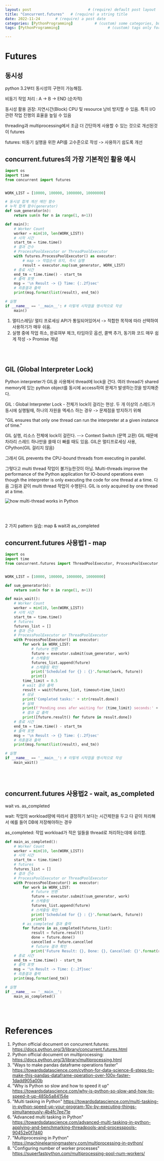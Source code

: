 ```yaml
---
layout: post                          # (require) default post layout
title: "Concurrent.futures"   # (require) a string title
date: 2022-11-24       # (require) a post date
categories: [PythonProgramming]          # (custom) some categories, but make sure these categories already exists inside path of `category/`
tags: [PythonProgramming]                      # (custom) tags only for meta `property="article:tag"`

---
```


# Futures

## 동시성

python 3.2부터 동시성의 구현이 가능해짐. 

비동기 작업 처리 : A -> B -> END (순차적)

동시성 활용 권장: 지연시간(Block) CPU 및 resource 낭비 방지할 수 있음. 특히 I/O 관련 작업 진행의 효율을 높일 수 있음 

threading과 multiprocessing에서 조금 더 간단하게 사용할 수 있는 것으로 개선된것이 futures

futures: 비동기 실행을 위한 API를 고수준으로 작성 -> 사용하기 쉽도록 개선

## concurrent.futures의 가장 기본적인 활용 예시

```python
import os
import time
from concurrent import futures


WORK_LIST = [10000, 100000, 1000000, 10000000]

# 동시성 합계 계산 메인 함수
# 누적 합계 함수(generator)
def sum_generator(n):
    return sum(n for n in range(1, n+1))

def main():
    # Worker Count
    worker = min(10, len(WORK_LIST))
    # 시작 시간
    start_tm = time.time()
    # 결과 건수
    # ProcessPoolExecutor or ThreadPoolExecutor
    with futures.ProcessPoolExecutor() as executor:
        # map -> 작업순서 유지, 즉시 실행
        result = executor.map(sum_generator, WORK_LIST)
    # 종료 시간
    end_tm = time.time() - start_tm
    # 출력 포멧
    msg = '\n Result -> {} Time: {:.2f}sec'
    # 최종결과 출력
    print(msg.format(list(result), end_tm))

# 실행
if __name__ == '__main__': # 이렇게 시작점을 명시적으로 작성
    main()
```

1. 멀티스레딩/ 멀티 프로세싱 API가 통일되어있어서 -> 적합한 목적에 따라 선택하여 사용하기가 매우 쉬움.
2. 실행 중에 작업 취소, 완료여부 체크, 타임아웃 옵션, 콜백 추가, 동기화 코드 매우 쉽게 작성 -> Promise 개념

<br>

<br>

## GIL (Global Interpreter Lock)

Python interpreter가 GIL을 사용해서 thread에 lock을 건다. 여러 thread가 shared memory에 있는 python object를 동시에 access하여 문제가 발생하는것을 방지해준다.

GIL : Global Interpreter Lock - 전체가 lock이 걸리는 현상. 두 개 이상의 스레드가 동시에 실행될때, 하나의 자원을 엑세스 하는 경우 ->  문제점을 방지하기 위해

"GIL ensures that only one thread can run the interpreter at a given instance of time."

GIL 실행, 리소스 전체에 lock이 걸린다. --> Context Switch (문맥 교환) GIL 때문에 차라리 스레드 하나만을 쓸때 더 빠를 때도 있음. GIL은 멀티프로세싱 사용, CPython(GIL 걸리지 않음) 

그래서 GIL prevents the CPU-bound threads from executing in parallel.

그렇다고 multi thread 작업이 불가능한것이 아님. Multi-threads improve the performance of the Python application for IO-bound operations even though the interpreter is only executing the code for one thread at a time. 다음 그림과 같이 multi thread 작업이 수행된다. GIL is only acquired by one thread at a time.

![how multi-thread works in Python](https://raw.githubusercontent.com/adventure42/adventure42.github.io/master/static/img/_posts/multi-thread_GIL.png)

<br>

<br>

2 가지 pattern 실습: map & wait과 as_completed

## concurrent.futures 사용법1 - map

```python
import os
import time
from concurrent.futures import ThreadPoolExecutor, ProcessPoolExecutor, wait, as_completed


WORK_LIST = [10000, 100000, 1000000, 10000000]

def sum_generator(n):
    return sum(n for n in range(1, n+1))

def main_wait():
    # Worker Count
    worker = min(10, len(WORK_LIST))
    # 시작 시간
    start_tm = time.time()
    # futures
    futures_list = []
    # 결과 건수
    # ProcessPoolExecutor or ThreadPoolExecutor
    with ProcessPoolExecutor() as executor:
        for work in WORK_LIST:
            # future 반환
            future = executor.submit(sum_generator, work)
            # 스케쥴링
            futures_list.append(future)
            # 스케쥴링 확인
            print('Scheduled for {} : {}'.format(work, future))
            print()
        time_limit = 0.5
        # wait 결과 출력
        result = wait(futures_list, timeout=time_limit)
        # 성공
        print('Completed tasks:' + str(result.done))
        # 실패
        print(f'Pending ones afer waiting for {time_limit} seconds:' + str(result.not_done))
        # 결과 값 출력
        print([future.result() for future in result.done])
    # 종료 시간
    end_tm = time.time() - start_tm
    # 출력 포멧
    msg = '\n Result -> {} Time: {:.2f}sec'
    # 최종결과 출력
    print(msg.format(list(result), end_tm))

# 실행
if __name__ == '__main__': # 이렇게 시작점을 명시적으로 작성
    main_wait()
```



<br>

<br>

## concurrent.futures 사용법2 - wait, as_completed

wait vs. as_completed

wait: 작업의 workload량에 따라서 결정하기 보다는 시간제한을 두고 다 같이 처리해서 예를 들어 DB에 저장해야하는 경우

as_completed: 작업 workload가 적은 일들을 thread로 처리하는데에 유리함.

```python
def main_as_completed():
    # Worker Count
    worker = min(10, len(WORK_LIST))
    # 시작 시간
    start_tm = time.time()
    # futures
    futures_list = []
    # 결과 건수
    # ProcessPoolExecutor or ThreadPoolExecutor
    with ProcessPoolExecutor() as executor:
        for work in WORK_LIST:
            # future 반환
            future = executor.submit(sum_generator, work)
            # 스케쥴링
            futures_list.append(future)
            # 스케쥴링 확인
            print('Scheduled for {} : {}'.format(work, future))
            print()
        # as_completed 결과 출력
        for future in as_completed(futures_list):
            result = future.result()
            done = future.done()
            cancelled = future.cancelled
            # future 결과 확인
            print('Future Result: {}, Done: {}, Cancelled: {}'.format(result, done, cancelled))
    # 종료 시간
    end_tm = time.time() - start_tm
    # 출력 포멧
    msg = '\n Result -> Time: {:.2f}sec'
    # 최종결과 출력
    print(msg.format(end_tm))

# 실행
if __name__ == '__main__':
    main_as_completed()
```



<br>

<br>

# References

1. Python official document on concurrent.futures: https://docs.python.org/3/library/concurrent.futures.html
2. Python official document on multiprocessing: https://docs.python.org/3/library/multiprocessing.html
3. "Ways to make pandas dataframe operations faster" https://towardsdatascience.com/cython-for-data-science-6-steps-to-make-this-pandas-dataframe-operation-over-100x-faster-1dadd905a00b
4. "Why is Python so slow and how to speed it up" https://towardsdatascience.com/why-is-python-so-slow-and-how-to-speed-it-up-485b5a84154e
5. "Multi tasking in Python" https://towardsdatascience.com/multi-tasking-in-python-speed-up-your-program-10x-by-executing-things-simultaneously-4b4fc7ee71e
6. "Advanced multi tasking in Python" https://towardsdatascience.com/advanced-multi-tasking-in-python-applying-and-benchmarking-threadpools-and-processpools-90452e0f7d40
7. "Multiprocessing in Python" https://machinelearningmastery.com/multiprocessing-in-python/ 
8. "Configuring number of worker processes" https://superfastpython.com/multiprocessing-pool-num-workers/
